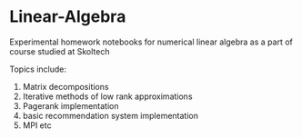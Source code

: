 # Linear-Algebra
Experimental homework notebooks for numerical linear algebra as a part of course studied at Skoltech

Topics include:
1) Matrix decompositions
2) Iterative methods of low rank approximations 
3) Pagerank implementation
4) basic recommendation system implementation
5) MPI etc
